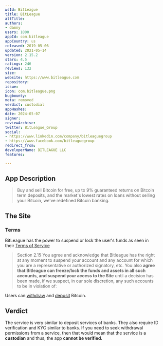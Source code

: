 ```yaml
---
wsId: BitLeague
title: BitLeague
altTitle: 
authors:
- danny
users: 1000
appId: com.bitleague
appCountry: us
released: 2019-05-06
updated: 2021-05-14
version: 2.15.2
stars: 4.5
ratings: 246
reviews: 132
size: 
website: https://www.bitleague.com
repository: 
issue: 
icon: com.bitleague.png
bugbounty: 
meta: removed
verdict: custodial
appHashes: 
date: 2024-05-07
signer: 
reviewArchive: 
twitter: BitLeague_Group
social:
- https://www.linkedin.com/company/bitleaguegroup
- https://www.facebook.com/bitleaguegroup
redirect_from: 
developerName: BITLEAGUE LLC
features: 

---
```


## App Description

> Buy and sell Bitcoin for free, up to 9% guaranteed returns on Bitcoin term deposits, and the market's lowest rates on loans without selling your Bitcoin, we've redefined Bitcoin banking.

## The Site

### Terms

BitLeague has the power to suspend or lock the user's funds as seen in their [Terms of Service](https://www.bitleague.com/secure/service)

> Section 2.15 You agree and acknowledge that Bitleague has the right at any moment to suspend your account and any account for which you are a representative or authorized signatory, etc. You also **agree that Bitleague can freeze/lock the funds and assets in all such accounts, and suspend your access to the Site** until a decision has been made, if we suspect, in our sole discretion, any such accounts to be in violation of:

Users can [withdraw](https://bitleague.bitleague.com/hc/en-us/articles/360026387951-How-to-Make-An-Early-Withdrawal-with-My-Term-Deposit-) and [deposit](https://bitleague.bitleague.com/hc/en-us/articles/360025507332--What-are-the-minimum-and-maximum-deposit-requirements-for-the-BitLeague-Bitcoin-Term-Deposit-Account-) Bitcoin.

## Verdict

The service is very similar to deposit services of banks. They also require ID verification and KYC similar to banks. If you need to seek withdrawal permissions from a service, then that would mean that the service is a **custodian** and thus, the app **cannot be verified.**
